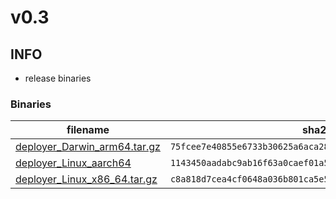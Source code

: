 # v0.3

## INFO
- release binaries

### Binaries

filename | sha256 hash
-------- | ------------
[deployer_Darwin_arm64.tar.gz](https://github.com/my10c/deployer-go/releases/download/v0.3/deployer_Darwin_arm64.tar.gz) | `75fcee7e40855e6733b30625a6aca282236f0c8a9dc0c4153d6b542247c96961`
[deployer_Linux_aarch64](https://github.com/my10c/deployer-go/releases/download/v0.3/deployer_Linux_aarch64.tar.gz) | `1143450aadabc9ab16f63a0caef01a5d6a6d315b5c2b581e658f264a12f26473`
[deployer_Linux_x86_64.tar.gz](https://github.com/my10c/deployer-go/releases/download/v0.3/deployer_Linux_x86_64.tar.gz) | `c8a818d7cea4cf0648a036b801ca5e55727759a715f37abd4c784ea69f699a9e`
